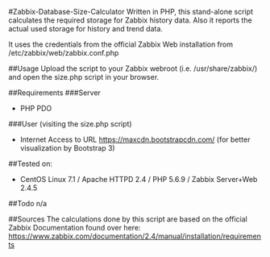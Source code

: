#Zabbix-Database-Size-Calculator
Written in PHP, this stand-alone script calculates the required storage for Zabbix history data. Also it reports the actual used storage for history and trend data.

It uses the credentials from the official Zabbix Web installation from /etc/zabbix/web/zabbix.conf.php

##Usage
Upload the script to your Zabbix webroot (i.e. /usr/share/zabbix/) and open the size.php script in your browser.


##Requirements
###Server
- PHP PDO

###User (visiting the size.php script)
- Internet Access to URL https://maxcdn.bootstrapcdn.com/ (for better visualization by Bootstrap 3)

##Tested on:
- CentOS Linux 7.1 / Apache HTTPD 2.4 / PHP 5.6.9 / Zabbix Server+Web 2.4.5

##Todo
n/a

##Sources
The calculations done by this script are based on the official Zabbix Documentation found over here: https://www.zabbix.com/documentation/2.4/manual/installation/requirements
